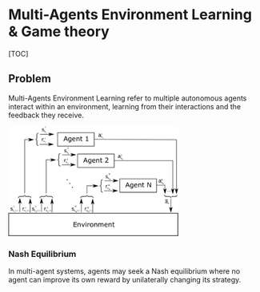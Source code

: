 # Multi-Agents Environment Learning & Game theory

[TOC]

## Problem

Multi-Agents Environment Learning refer to multiple autonomous agents interact within an environment, learning from their interactions and the feedback they receive.

<img src="assets/Multi-agent-reinforcement-learning-schema.png" alt="Multi-agent-reinforcement-learning-schema" style="zoom: 40%;" />

### Nash Equilibrium

In multi-agent systems, agents may seek a Nash equilibrium where no agent can improve its own reward by unilaterally changing its strategy.